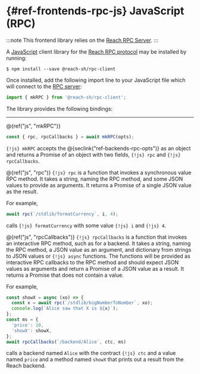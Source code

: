 



# {#ref-frontends-rpc-js} JavaScript (RPC)

:::note
This frontend library relies on the [Reach RPC Server](##ref-backends-rpc).
:::


A [JavaScript](https://www.javascript.com) client library for the
[Reach RPC protocol](##ref-backends-rpc) may be installed by running:

```
$ npm install --save @reach-sh/rpc-client
```


Once installed, add the following import line to your JavaScript file which will
connect to the [RPC server](##ref-backends-rpc):
```js
import { mkRPC } from '@reach-sh/rpc-client';
```


The library provides the following bindings:

---
@{ref("js", "mkRPC")}
```js
const { rpc, rpcCallbacks } = await mkRPC(opts);
```


`{!js} mkRPC` accepts the @{seclink("ref-backends-rpc-opts")} as an object and returns a Promise of an object with two fields, `{!js} rpc` and `{!js} rpcCallbacks`.

@{ref("js", "rpc")}
`{!js} rpc` is a function that invokes a synchronous value RPC method.
It takes a string, naming the RPC method, and some JSON values to provide as arguments.
It returns a Promise of a single JSON value as the result.

For example,

```js
await rpc(`/stdlib/formatCurrency`, i, 4);
```


calls `{!js} formatCurrency` with some value `{!js} i` and `{!js} 4`.

@{ref("js", "rpcCallbacks")}
`{!js} rpcCallbacks` is a function that invokes an interactive RPC method, such as for a backend.
It takes a string, naming the RPC method, a JSON value as an argument, and dictionary from strings to JSON values or `{!js} async` functions.
The functions will be provided as interactive RPC callbacks to the RPC method and should expect JSON values as arguments and return a Promise of a JSON value as a result.
It returns a Promise that does not contain a value.

For example,

```js
const showX = async (xo) => {
  const x = await rpc(`/stdlib/bigNumberToNumber`, xo);
  console.log(`Alice saw that X is ${x}`);
};
const ms = {
  'price': 10,
  'showX': showX,
};
await rpcCallbacks(`/backend/Alice`, ctc, ms)
```


calls a backend named `Alice` with the contract `{!js} ctc` and a value named `price` and a method named `showX` that prints out a result from the Reach backend.


